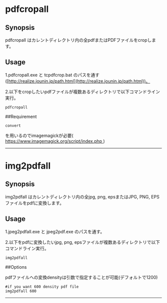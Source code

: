 # pdfcropall

## Synopsis

pdfcropall はカレントディレクトリ内の全pdfまたはPDFファイルをcropします。


## Usage
1.pdfcropall.exe と tcpdfcrop.bat のパスを通す([http://realize.jounin.jp/path.html](http://realize.jounin.jp/path.html))。

2.以下をcropしたいpdfファイルが複数あるディレクトリで以下コマンドライン実行。

    pdfcropall

##Requirement

	convert
を用いるのでimagemagickが必要(
[https://www.imagemagick.org/script/index.php
](https://www.imagemagick.org/script/index.php)
)

----------------------------------------

# img2pdfall

## Synopsis

img2pdfall はカレントディレクトリ内の全jpg, png, epsまたはJPG, PNG, EPSファイルをpdfに変換します。


## Usage
1.jpeg2pdfall.exe と jpeg2pdf.exe のパスを通す。

2.以下をpdfに変換したいjpg, png, epsファイルが複数あるディレクトリで以下コマンドライン実行。

    img2pdfall

##Options

pdfファイルへの変換densityは引数で指定することが可能(デフォルトで1200)

	#if you want 600 density pdf file
	img2pdfall 600 

----------------------------------------
